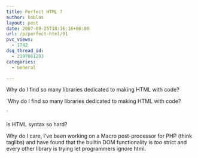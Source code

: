```yaml
---
title: Perfect HTML ?
author: koblas
layout: post
date: 2007-09-25T18:16:16+00:00
url: /p/perfect-html/91
pvc_views:
  - 1742
dsq_thread_id:
  - 2197861203
categories:
  - General

---
```

Why do I find so many libraries dedicated to making HTML with code?

`Why do I find so many libraries dedicated to making HTML with code?

` 

Is HTML syntax so hard?

Why do I care, I&#8217;ve been working on a Macro post-processor for PHP (think taglibs) and have found that the builtin DOM functionality is _too_ strict and every other library is trying let programmers ignore html.